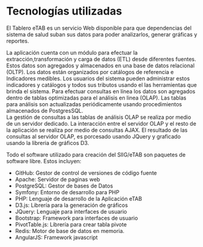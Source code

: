 #  Tecnologías utilizadas

El Tablero eTAB es un servicio Web disponible para que dependencias del sistema de salud suban 
sus datos para poder analizarlos, generar gráficas y reportes. 

La aplicación cuenta con un módulo para efectuar la extracción,transformación y carga de datos (ETL) 
desde diferentes fuentes. Estos datos son agregados y almacenados en una base de datos relacional (OLTP). 
Los datos están organizados por catálogos de referencia e Indicadores medibles. Los usuarios del sistema 
pueden administrar estos indicadores y catálogos y todos sus tributos usando el las herramientas que brinda 
el sistema.
Para efectuar consultas en línea los datos son agregados dentro de tablas optimizadas para el análisis en 
linea (OLAP). 
Las tablas para análisis son actualizadas periódicamente usando procedimientos almacenados de PostgresSQL.  
La gestión de consultas a las tablas de análisis OLAP se realiza por medio de un servidor dedicado. 
La interacción entre el servidor OLAP y el resto de la aplicación se realiza por medio de consultas AJAX. 
El resultado de las consultas al servidor OLAP, es porcesado usando JQuery y graficado usando la libreria de gráficos D3.  

Todo el software utilizado para creación del SIIG/eTAB son paquetes de software libre.
Estos incluyen:

* GitHub: Gestor de control de versiones de código fuente
* Apache: Servidor de paginas web
* PostgreSQL: Gestor de bases de Datos
* Symfony: Entorno de desarrollo para PHP
* PHP: Lenguaje de desarrollo de la Aplicación eTAB
* D3.js: Librería para la generación de gráficos
* JQuery: Lenguaje para interfaces de usuario
* Bootstrap: Framework para interfaces de usuario
* PivotTable.js: Librería para crear tabla pivote
* Redis: Motor de base de datos en memoria.
* AngularJS: Framework javascript
